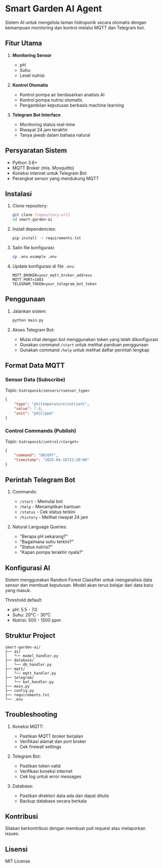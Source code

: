 # Smart Garden AI Agent

Sistem AI untuk mengelola taman hidroponik secara otomatis dengan kemampuan monitoring dan kontrol melalui MQTT dan Telegram bot.

## Fitur Utama

1. **Monitoring Sensor**
   - pH
   - Suhu
   - Level nutrisi

2. **Kontrol Otomatis**
   - Kontrol pompa air berdasarkan analisis AI
   - Kontrol pompa nutrisi otomatis
   - Pengambilan keputusan berbasis machine learning

3. **Telegram Bot Interface**
   - Monitoring status real-time
   - Riwayat 24 jam terakhir
   - Tanya jawab dalam bahasa natural

## Persyaratan Sistem

- Python 3.8+
- MQTT Broker (mis. Mosquitto)
- Koneksi internet untuk Telegram Bot
- Perangkat sensor yang mendukung MQTT

## Instalasi

1. Clone repository:
   ```bash
   git clone [repository-url]
   cd smart-garden-ai
   ```

2. Install dependencies:
   ```bash
   pip install -r requirements.txt
   ```

3. Salin file konfigurasi:
   ```bash
   cp .env.example .env
   ```

4. Update konfigurasi di file `.env`:
   ```env
   MQTT_BROKER=your_mqtt_broker_address
   MQTT_PORT=1883
   TELEGRAM_TOKEN=your_telegram_bot_token
   ```

## Penggunaan

1. Jalankan sistem:
   ```bash
   python main.py
   ```

2. Akses Telegram Bot:
   - Mulai chat dengan bot menggunakan token yang telah dikonfigurasi
   - Gunakan command `/start` untuk melihat panduan penggunaan
   - Gunakan command `/help` untuk melihat daftar perintah lengkap

## Format Data MQTT

### Sensor Data (Subscribe)
Topic: `hidroponik/sensors/<sensor_type>`
```json
{
    "type": "ph|temperature|nutrient",
    "value": 7.0,
    "unit": "pH|C|ppm"
}
```

### Control Commands (Publish)
Topic: `hidroponik/control/<target>`
```json
{
    "command": "ON|OFF",
    "timestamp": "2025-04-16T22:20:00"
}
```

## Perintah Telegram Bot

1. Commands:
   - `/start` - Memulai bot
   - `/help` - Menampilkan bantuan
   - `/status` - Cek status terkini
   - `/history` - Melihat riwayat 24 jam

2. Natural Language Queries:
   - "Berapa pH sekarang?"
   - "Bagaimana suhu terkini?"
   - "Status nutrisi?"
   - "Kapan pompa terakhir nyala?"

## Konfigurasi AI

Sistem menggunakan Random Forest Classifier untuk menganalisis data sensor dan membuat keputusan. Model akan terus belajar dari data baru yang masuk.

Threshold default:
- pH: 5.5 - 7.0
- Suhu: 20°C - 30°C
- Nutrisi: 500 - 1500 ppm

## Struktur Project

```
smart-garden-ai/
├── ai/
│   └── model_handler.py
├── database/
│   └── db_handler.py
├── mqtt/
│   └── mqtt_handler.py
├── telegram/
│   └── bot_handler.py
├── main.py
├── config.py
├── requirements.txt
└── .env
```

## Troubleshooting

1. Koneksi MQTT:
   - Pastikan MQTT broker berjalan
   - Verifikasi alamat dan port broker
   - Cek firewall settings

2. Telegram Bot:
   - Pastikan token valid
   - Verifikasi koneksi internet
   - Cek log untuk error messages

3. Database:
   - Pastikan direktori data ada dan dapat ditulis
   - Backup database secara berkala

## Kontribusi

Silakan berkontribusi dengan membuat pull request atau melaporkan issues.

## Lisensi

MIT License
